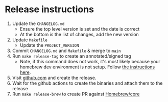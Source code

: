 # Release instructions

1. Update the `CHANGELOG.md`
    * Ensure the top level version is set and the date is correct
    * At the bottom is the list of changes, add the new version
1. Update `Makefile`
    * Update the `PROJECT_VERSION`
1.  Commit `CHANGELOG.md` and `Makefile` & merge to `main`
1. Run `make release-tag` to create an annotated/signed tag
    * Note, if this command does not work, it's most likely because
    your homebrew dev environment is not setup.  Follow 
    [the instructions here](https://docs.brew.sh/How-To-Open-a-Homebrew-Pull-Request#formulae-related-pull-request).
1. Visit [github.com](https://github.com/synfinatic/aws-sso-cli) and create the release.
1. Wait for the github actions to create the binaries and attach them to the release
1. Run `make release-brew` to create PR against [Homebrew/core](https://github.com/Homebrew/homebrew-core)
